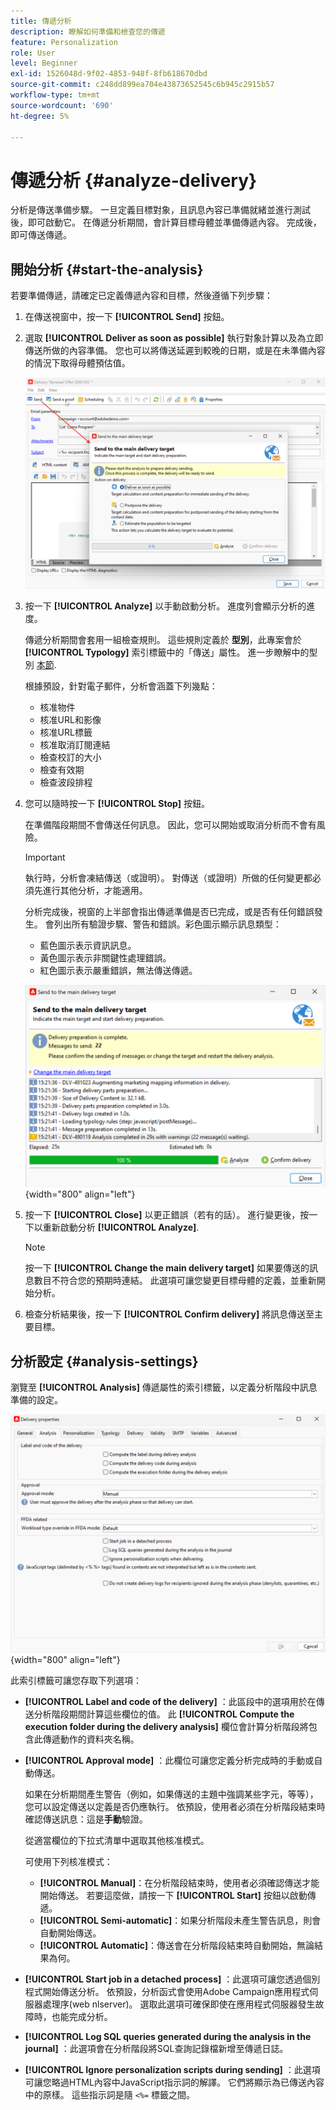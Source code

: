 ```yaml
---
title: 傳遞分析
description: 瞭解如何準備和檢查您的傳遞
feature: Personalization
role: User
level: Beginner
exl-id: 1526048d-9f02-4853-948f-8fb618670dbd
source-git-commit: c248dd899ea704e43873652545c6b945c2915b57
workflow-type: tm+mt
source-wordcount: '690'
ht-degree: 5%

---
```


# 傳遞分析 {#analyze-delivery}

分析是傳送準備步驟。 一旦定義目標對象，且訊息內容已準備就緒並進行測試後，即可啟動它。 在傳遞分析期間，會計算目標母體並準備傳遞內容。 完成後，即可傳送傳遞。

## 開始分析 {#start-the-analysis}

若要準備傳遞，請確定已定義傳遞內容和目標，然後遵循下列步驟：

1. 在傳送視窗中，按一下 **[!UICONTROL Send]** 按鈕。
1. 選取 **[!UICONTROL Deliver as soon as possible]** 執行對象計算以及為立即傳送所做的內容準備。 您也可以將傳送延遲到較晚的日期，或是在未準備內容的情況下取得母體預估值。

   ![](assets/delivery-analysis-start.png)

1. 按一下 **[!UICONTROL Analyze]** 以手動啟動分析。 進度列會顯示分析的進度。

   傳遞分析期間會套用一組檢查規則。 這些規則定義於 **型別**，此專案會於 **[!UICONTROL Typology]** 索引標籤中的「傳送」屬性。 進一步瞭解中的型別 [本節](../../automation/campaign-opt/campaign-typologies.md).

   根據預設，針對電子郵件，分析會涵蓋下列幾點：

   * 核准物件
   * 核准URL和影像
   * 核准URL標籤
   * 核准取消訂閱連結
   * 檢查校訂的大小
   * 檢查有效期
   * 檢查波段排程


1. 您可以隨時按一下 **[!UICONTROL Stop]** 按鈕。

   在準備階段期間不會傳送任何訊息。 因此，您可以開始或取消分析而不會有風險。

   >[!IMPORTANT]
   >
   >執行時，分析會凍結傳送（或證明）。 對傳送（或證明）所做的任何變更都必須先進行其他分析，才能適用。

   分析完成後，視窗的上半部會指出傳遞準備是否已完成，或是否有任何錯誤發生。 會列出所有驗證步驟、警告和錯誤。彩色圖示顯示訊息類型：

   * 藍色圖示表示資訊訊息。
   * 黃色圖示表示非關鍵性處理錯誤。
   * 紅色圖示表示嚴重錯誤，無法傳送傳遞。

   ![](assets/delivery-analysis-results.png){width="800" align="left"}

1. 按一下 **[!UICONTROL Close]** 以更正錯誤（若有的話）。 進行變更後，按一下以重新啟動分析 **[!UICONTROL Analyze]**.

   >[!NOTE]
   >
   >按一下 **[!UICONTROL Change the main delivery target]** 如果要傳送的訊息數目不符合您的預期時連結。 此選項可讓您變更目標母體的定義，並重新開始分析。

1. 檢查分析結果後，按一下 **[!UICONTROL Confirm delivery]** 將訊息傳送至主要目標。


## 分析設定 {#analysis-settings}

瀏覽至 **[!UICONTROL Analysis]** 傳遞屬性的索引標籤，以定義分析階段中訊息準備的設定。

![](assets/delivery-properties-analysis-tab.png){width="800" align="left"}

此索引標籤可讓您存取下列選項：

* **[!UICONTROL Label and code of the delivery]** ：此區段中的選項用於在傳送分析階段期間計算這些欄位的值。 此 **[!UICONTROL Compute the execution folder during the delivery analysis]** 欄位會計算分析階段將包含此傳遞動作的資料夾名稱。

* **[!UICONTROL Approval mode]** ：此欄位可讓您定義分析完成時的手動或自動傳送。

   如果在分析期間產生警告（例如，如果傳送的主題中強調某些字元，等等），您可以設定傳送以定義是否仍應執行。 依預設，使用者必須在分析階段結束時確認傳送訊息：這是&#x200B;**手動**&#x200B;驗證。

   從適當欄位的下拉式清單中選取其他核准模式。

   可使用下列核准模式：

   * **[!UICONTROL Manual]**：在分析階段結束時，使用者必須確認傳送才能開始傳送。 若要這麼做，請按一下 **[!UICONTROL Start]** 按鈕以啟動傳遞。
   * **[!UICONTROL Semi-automatic]**：如果分析階段未產生警告訊息，則會自動開始傳送。
   * **[!UICONTROL Automatic]**：傳送會在分析階段結束時自動開始，無論結果為何。

* **[!UICONTROL Start job in a detached process]** ：此選項可讓您透過個別程式開始傳送分析。 依預設，分析函式會使用Adobe Campaign應用程式伺服器處理序(web nlserver)。 選取此選項可確保即使在應用程式伺服器發生故障時，也能完成分析。
* **[!UICONTROL Log SQL queries generated during the analysis in the journal]** ：此選項會在分析階段將SQL查詢記錄檔新增至傳遞日誌。
* **[!UICONTROL Ignore personalization scripts during sending]** ：此選項可讓您略過HTML內容中JavaScript指示詞的解譯。 它們將顯示為已傳送內容中的原樣。 這些指示詞是隨 `<%=` 標籤之間。
